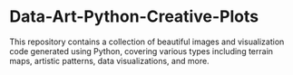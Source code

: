 # Data-Art-Python-Creative-Plots
This repository contains a collection of beautiful images and visualization code generated using Python, covering various types including terrain maps, artistic patterns, data visualizations, and more.
